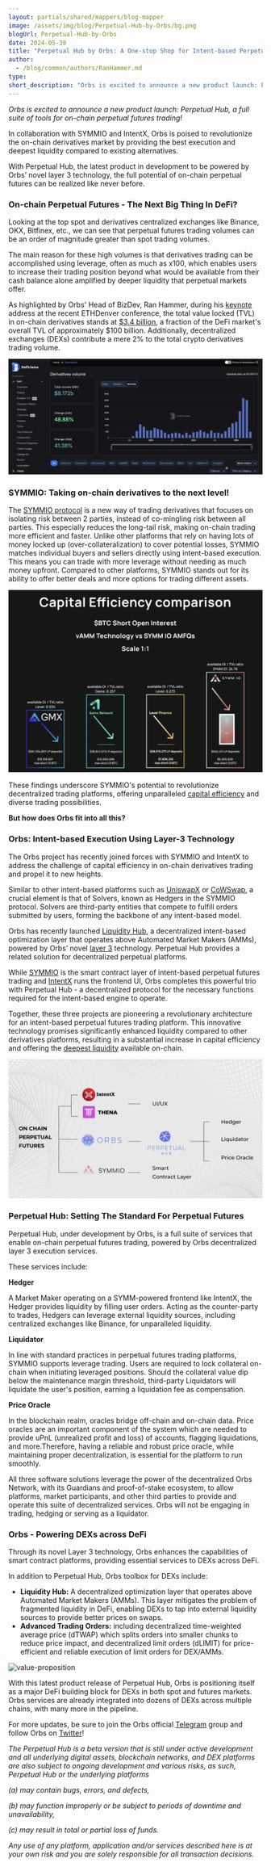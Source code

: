 ```yaml
---
layout: partials/shared/mappers/blog-mapper
image: /assets/img/blog/Perpetual-Hub-by-Orbs/bg.png
blogUrl: Perpetual-Hub-by-Orbs
date: 2024-05-30
title: "Perpetual Hub by Orbs: A One-stop Shop for Intent-based Perpetual Futures"
author:
  - /blog/common/authors/RanHammer.md
type:
short_description: "Orbs is excited to announce a new product launch: Perpetual Hub, a full suite of tools for on-chain perpetual futures trading!"
---
```


_Orbs is excited to announce a new product launch: Perpetual Hub, a full suite of tools for on-chain perpetual futures trading!_

In collaboration with SYMMIO and IntentX, Orbs is poised to revolutionize the on-chain derivatives market by providing the best execution and deepest liquidity compared to existing alternatives.

With Perpetual Hub, the latest product in development to be powered by Orbs’ novel layer 3 technology, the full potential of on-chain perpetual futures can be realized like never before.


### On-chain Perpetual Futures - The Next Big Thing In DeFi?

Looking at the top spot and derivatives centralized exchanges like Binance, OKX, Bitfinex, etc., we can see that perpetual futures trading volumes can be an order of magnitude greater than spot trading volumes. 

The main reason for these high volumes is that derivatives trading can be accomplished using leverage, often as much as x100, which enables users to increase their trading position beyond what would be available from their cash balance alone amplified by deeper liquidity that perpetual markets offer.

As highlighted by Orbs' Head of BizDev, Ran Hammer, during his [keynote](https://twitter.com/EthereumDenver/status/1763629914807226487) address at the recent ETHDenver conference, the total value locked (TVL) in on-chain derivatives stands at [$3.4 billion](https://defillama.com/protocols/Derivatives), a fraction of the DeFi market's overall TVL of approximately $100 billion. Additionally, decentralized exchanges (DEXs) contribute a mere 2% to the total crypto derivatives trading volume.

![defillama](/assets/img/blog/Perpetual-Hub-by-Orbs/image4.png)

### SYMMIO: Taking on-chain derivatives to the next level!

The [SYMMIO protocol](https://www.symm.io/) is a new way of trading derivatives that focuses on isolating risk between 2 parties, instead of co-mingling risk between all parties. This especially reduces the long-tail risk, making on-chain trading more efficient and faster. Unlike other platforms that rely on having lots of money locked up (over-collateralization) to cover potential losses, SYMMIO matches individual buyers and sellers directly using intent-based execution. This means you can trade with more leverage without needing as much money upfront. Compared to other platforms, SYMMIO stands out for its ability to offer better deals and more options for trading different assets. 

![symmio](/assets/img/blog/Perpetual-Hub-by-Orbs/image1.png)

These findings underscore SYMMIO's potential to revolutionize decentralized trading platforms, offering unparalleled [capital efficiency](https://docs.symm.io/overview/introduction-to-symmio/comparing-capital-efficiency) and diverse trading possibilities.

**But how does Orbs fit into all this?**

### Orbs: Intent-based Execution Using Layer-3 Technology

The Orbs project has recently joined forces with SYMMIO and IntentX to address the challenge of capital efficiency in on-chain derivatives trading and propel it to new heights.

Similar to other intent-based platforms such as [UniswapX](https://blog.uniswap.org/uniswapx-protocol) or [CoWSwap](https://swap.cow.fi/#/1/swap/WETH), a crucial element is that of Solvers, known as Hedgers in the SYMMIO protocol. Solvers are third-party entities that compete to fulfill orders submitted by users, forming the backbone of any intent-based model.

Orbs has recently launched [Liquidity Hub](https://www.orbs.com/liquidity-hub/), a decentralized intent-based optimization layer that operates above Automated Market Makers (AMMs), powered by Orbs’ novel [layer 3](https://www.orbs.com/overview/) technology. Perpetual Hub provides a related solution for decentralized perpetual platforms. 

While [SYMMIO](https://www.symm.io/) is the smart contract layer of intent-based perpetual futures trading and [IntentX](https://intentx.io/) runs the frontend UI, Orbs completes this powerful trio with Perpetual Hub - a decentralized protocol for the necessary functions required for the intent-based engine to operate.

Together, these three projects are pioneering a revolutionary architecture for an intent-based perpetual futures trading platform. This innovative technology promises significantly enhanced liquidity compared to other derivatives platforms, resulting in a substantial increase in capital efficiency and offering the [deepest liquidity](https://twitter.com/levysaur/status/1755660933945282916) available on-chain.

![ecosystem](/assets/img/blog/Perpetual-Hub-by-Orbs/image2.png)




### Perpetual Hub: Setting The Standard For Perpetual Futures 

Perpetual Hub, under development by Orbs, is a full suite of services that enable on-chain perpetual futures trading, powered by Orbs decentralized layer 3 execution services.

These services include:

**Hedger** 

A Market Maker operating on a SYMM-powered frontend like IntentX, the Hedger provides liquidity by filling user orders. Acting as the counter-party to trades, Hedgers can leverage external liquidity sources, including centralized exchanges like Binance, for unparalleled liquidity.

**Liquidator**

In line with standard practices in perpetual futures trading platforms, SYMMIO supports leverage trading. Users are required to lock collateral on-chain when initiating leveraged positions. Should the collateral value dip below the maintenance margin threshold, third-party Liquidators will liquidate the user's position, earning a liquidation fee as compensation.

**Price Oracle**

In the blockchain realm, oracles bridge off-chain and on-chain data. Price oracles are an important component of the system which are needed to provide uPnL (unrealized profit and loss) of accounts, flagging liquidations, and more.Therefore, having a reliable and robust price oracle, while maintaining proper decentralization, is essential for the platform to run smoothly.

All three software solutions leverage the power of the decentralized Orbs Network, with its Guardians and proof-of-stake ecosystem, to allow platforms, market participants, and other third parties to provide and operate this suite of decentralized services. Orbs will not be engaging in trading, hedging or serving as a liquidator. 

### Orbs - Powering DEXs across DeFi

Through its novel Layer 3 technology, Orbs enhances the capabilities of smart contract platforms, providing essential services to DEXs across DeFi.

In addition to Perpetual Hub, Orbs toolbox for DEXs include:

- **Liquidity Hub:** A decentralized optimization layer that operates above Automated Market Makers (AMMs). This layer mitigates the problem of fragmented liquidity in DeFi, enabling DEXs to tap into external liquidity sources to provide better prices on swaps.
- **Advanced Trading Orders:** including decentralized time-weighted average price (dTWAP) which splits orders into smaller chunks to reduce price impact, and decentralized limit orders (dLIMIT) for price-efficient and reliable execution of limit orders for DEX/AMMs. 

![value-proposition](/assets/img/blog/Perpetual-Hub-by-Orbs/image3.png)


With this latest product release of Perpetual Hub, Orbs is positioning itself as a major DeFi building block for DEXs in both spot and futures markets. Orbs services are already integrated into dozens of DEXs across multiple chains, with many more in the pipeline.

For more updates, be sure to join the Orbs official [Telegram](https://t.me/OrbsNetwork) group and follow Orbs on [Twitter](https://twitter.com/orbs_network)!

<div class='line-separator'> </div>

_The Perpetual Hub is a beta version that is still under active development and all underlying digital assets, blockchain networks, and DEX platforms are also subject to ongoing development and various risks, as such, Perpetual Hub or the underlying platforms_

_(a) may contain bugs, errors, and defects,_

_(b) may function improperly or be subject to periods of downtime and unavailability,_

_(c) may result in total or partial loss of funds._

_Any use of any platform, application and/or services described here is at your own risk and you are solely responsible for all transaction decisions._
 





